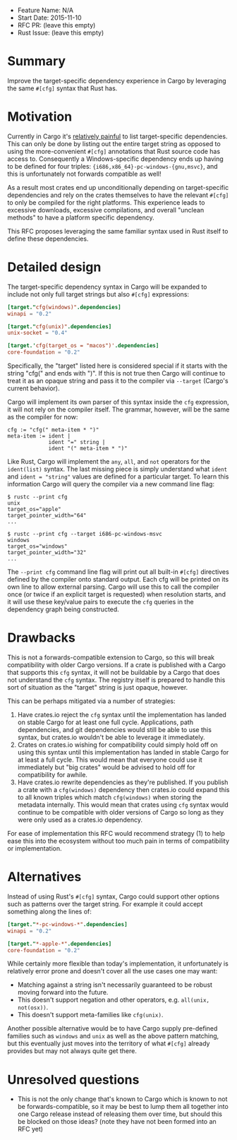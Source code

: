 - Feature Name: N/A
- Start Date: 2015-11-10
- RFC PR: (leave this empty)
- Rust Issue: (leave this empty)

# Summary
[summary]: #summary

Improve the target-specific dependency experience in Cargo by leveraging the
same `#[cfg]` syntax that Rust has.

# Motivation
[motivation]: #motivation

Currently in Cargo it's [relatively painful][issue] to list target-specific
dependencies. This can only be done by listing out the entire target string as
opposed to using the more-convenient `#[cfg]` annotations that Rust source code
has access to. Consequently a Windows-specific dependency ends up having to be
defined for four triples: `{i686,x86_64}-pc-windows-{gnu,msvc}`, and this is
unfortunately not forwards compatible as well!

[issue]: https://github.com/rust-lang/cargo/issues/1007

As a result most crates end up unconditionally depending on target-specific
dependencies and rely on the crates themselves to have the relevant `#[cfg]` to
only be compiled for the right platforms. This experience leads to excessive
downloads, excessive compilations, and overall "unclean methods" to have a
platform specific dependency.

This RFC proposes leveraging the same familiar syntax used in Rust itself to
define these dependencies.

# Detailed design
[design]: #detailed-design

The target-specific dependency syntax in Cargo will be expanded to include
not only full target strings but also `#[cfg]` expressions:

```toml
[target."cfg(windows)".dependencies]
winapi = "0.2"

[target."cfg(unix)".dependencies]
unix-socket = "0.4"

[target.'cfg(target_os = "macos")'.dependencies]
core-foundation = "0.2"
```

Specifically, the "target" listed here is considered special if it starts with
the string "cfg(" and ends with ")". If this is not true then Cargo will
continue to treat it as an opaque string and pass it to the compiler via
`--target` (Cargo's current behavior).

Cargo will implement its own parser of this syntax inside the `cfg` expression,
it will not rely on the compiler itself. The grammar, however, will be the same
as the compiler for now:

```
cfg := "cfg(" meta-item * ")"
meta-item := ident |
             ident "=" string |
             ident "(" meta-item * ")"
```

Like Rust, Cargo will implement the `any`, `all`, and `not` operators for the
`ident(list)` syntax. The last missing piece is simply understand what `ident`
and `ident = "string"` values are defined for a particular target. To learn this
information Cargo will query the compiler via a new command line flag:

```
$ rustc --print cfg
unix
target_os="apple"
target_pointer_width="64"
...

$ rustc --print cfg --target i686-pc-windows-msvc
windows
target_os="windows"
target_pointer_width="32"
...
```

The `--print cfg` command line flag will print out all built-in `#[cfg]`
directives defined by the compiler onto standard output. Each cfg will be
printed on its own line to allow external parsing. Cargo will use this to call
the compiler once (or twice if an explicit target is requested) when resolution
starts, and it will use these key/value pairs to execute the `cfg` queries in
the dependency graph being constructed.

# Drawbacks
[drawbacks]: #drawbacks

This is not a forwards-compatible extension to Cargo, so this will break
compatibility with older Cargo versions. If a crate is published with a Cargo
that supports this `cfg` syntax, it will not be buildable by a Cargo that does
not understand the `cfg` syntax. The registry itself is prepared to handle this
sort of situation as the "target" string is just opaque, however.

This can be perhaps mitigated via a number of strategies:

1. Have crates.io reject the `cfg` syntax until the implementation has landed on
   stable Cargo for at least one full cycle. Applications, path dependencies,
   and git dependencies would still be able to use this syntax, but crates.io
   wouldn't be able to leverage it immediately.
2. Crates on crates.io wishing for compatibility could simply hold off on using
   this syntax until this implementation has landed in stable Cargo for at least
   a full cycle. This would mean that everyone could use it immediately but "big
   crates" would be advised to hold off for compatibility for awhile.
3. Have crates.io rewrite dependencies as they're published. If you publish a
   crate with a `cfg(windows)` dependency then crates.io could expand this to
   all known triples which match `cfg(windows)` when storing the metadata
   internally. This would mean that crates using `cfg` syntax would continue to
   be compatible with older versions of Cargo so long as they were only used as
   a crates.io dependency.

For ease of implementation this RFC would recommend strategy (1) to help ease
this into the ecosystem without too much pain in terms of compatibility or
implementation.

# Alternatives
[alternatives]: #alternatives

Instead of using Rust's `#[cfg]` syntax, Cargo could support other options such
as patterns over the target string. For example it could accept something along
the lines of:

```toml
[target."*-pc-windows-*".dependencies]
winapi = "0.2"

[target."*-apple-*".dependencies]
core-foundation = "0.2"
```

While certainly more flexible than today's implementation, it unfortunately is
relatively error prone and doesn't cover all the use cases one may want:

* Matching against a string isn't necessarily guaranteed to be robust moving
  forward into the future.
* This doesn't support negation and other operators, e.g. `all(unix, not(osx))`.
* This doesn't support meta-families like `cfg(unix)`.

Another possible alternative would be to have Cargo supply pre-defined families
such as `windows` and `unix` as well as the above pattern matching, but this
eventually just moves into the territory of what `#[cfg]` already provides but
may not always quite get there.

# Unresolved questions
[unresolved]: #unresolved-questions

* This is not the only change that's known to Cargo which is known to not be
  forwards-compatible, so it may be best to lump them all together into one
  Cargo release instead of releasing them over time, but should this be blocked
  on those ideas? (note they have not been formed into an RFC yet)


